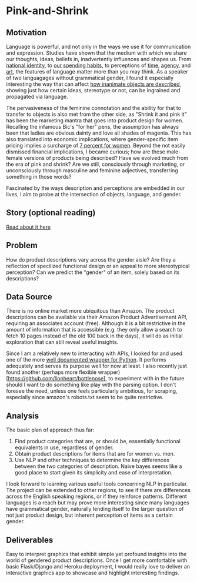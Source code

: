 # Pink-and-Shrink

## Motivation
Language is powerful, and not only in the ways we use it for communication and expression. Studies have shown that the medium with which we share our thoughts, ideas, beliefs in, inadvertently influences and shapes us. From [national identity](https://www.npr.org/sections/parallels/2017/09/29/554327011/for-catalonias-separatists-language-is-the-key-to-identity), to [our spending habits](http://www.anderson.ucla.edu/faculty/keith.chen/papers/LanguageWorkingPaper.pdf), to perceptions of [time](http://journals.sagepub.com/doi/abs/10.1177/0956797610386621), [agency](https://www.frontiersin.org/articles/10.3389/fpsyg.2010.00162/full), and [art](https://www.frontiersin.org/articles/10.3389/fpsyg.2010.00244/full), the features of language matter more than you may think. As a speaker of two languagages without grammatical gender, I found it especially interesting the way that can affect [how inanimate objects are described](https://web.stanford.edu/class/linguist156/Boroditsky_ea_2003.pdf), showing just how certain ideas, stereotype or not, can be ingrained and propagated via language.

The pervasiveness of the feminine connotation and the ability for that to transfer to objects is also met from the other side, as "Shrink it and pink it" has been the marketing mantra that goes into product design for women. Recalling the infamous Bic's "for her" pens, the assumption has always been that ladies are obvious dainty and love all shades of magenta. This has also translated into economic implications, where gender-specific item pricing implies a surcharge of [7 percent for women](https://www1.nyc.gov/site/dca/partners/gender-pricing-study.page). Beyond the not easily dismissed financial implications, I became curious; how are these male-female versions of products being described? Have we evolved much from the era of pink and shrink? Are we still, consciously through marketing, or unconsciously through masculine and feminine adjectives, transferring something in those words?

Fascinated by the ways description and perceptions are embedded in our lives, I aim to probe at the intersection of objects, language, and gender.

## Story (optional reading)
[Read about it here](https://github.com/cicilishuaili/Pink-and-Shrink/blob/master/Optional_Origin_Story.md)

## Problem
How do product descriptions vary across the gender aisle? Are they a reflection of specilized functional design or an appeal to more stereotypical perception? Can we predict the "gender" of an item, solely based on its descriptions?

## Data Source
There is no online market more ubiquitous than Amazon. The product descriptions can be available via their Amazon Product Advertisement API, requiring an associates account (free). Although it is a bit restrictive in the amount of information that is accessible (e.g. they only allow a search to fetch 10 pages instead of the old 100 back in the days), it will do as initial exploration that can still reveal useful insights. 

Since I am a relatively new to interacting with APIs, I looked for and used one of the more [well documented wrapper for Python](https://python-amazon-product-api.readthedocs.io/en/latest/index.html). It performs adequately and serves its purpose well for now at least. I also recently just found another (perhaps more flexible wrapper)[https://github.com/lionheart/bottlenose], to experiment with in the future should I want to do something like play with the parsing option. I don't foresee the need, unless one feels particularly ambitious, for scraping, especially since amazon's robots.txt seem to be quite restrictive.

## Analysis
The basic plan of approach thus far:

1. Find product categories that are, or should be, essentially functional equivalents in use, regardless of gender.
2. Obtain product descriptions for items that are for women vs. men.
2. Use NLP and other techniques to determine the key differences between the two categories of description. Naive bayes seems like a good place to start given its simplicity and ease of interpretation.

I look forward to learning various useful tools concerning NLP in particular. The project can be extended to other regions, to see if there are differences across the English speaking regions, or if they reinforce patterns. Different languages is a reach but may prove more interesting since many languages have grammatical gender, naturally lending itself to the larger question of not just product design, but inherent perception of items as a certain gender. 

## Deliverables

Easy to interpret graphics that exhibit simple yet profound insights into the world of gendered product descriptions. Once I get more comfortable with basic Flask/Django and Heroku deployment, I would really love to deliver an interactive graphics app to showcase and highlight interesting findings.
